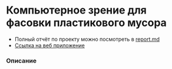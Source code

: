 <h1 align="left">Компьютерное зрение для фасовки пластикового мусора</a></h1>


* Полный отчёт по проекту можно посмотреть в [report.md](https://)
* [Ссылка на веб приложение](https://)

<h3 align="left">Описание</h3>
